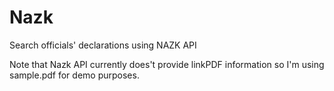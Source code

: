 # Nazk
Search officials' declarations using NAZK API


Note that Nazk API currently does't provide linkPDF information so I'm using sample.pdf for demo purposes.
